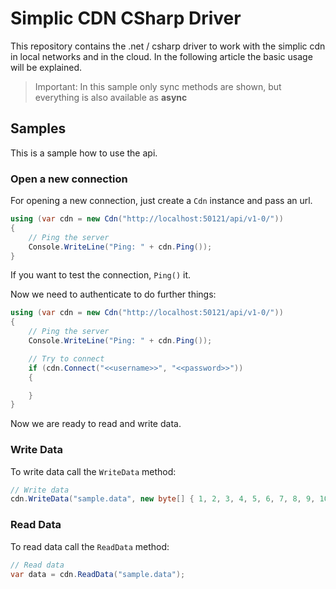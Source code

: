 Simplic CDN CSharp Driver
===

This repository contains the .net / csharp driver to work with the simplic cdn in local networks and in the cloud.
In the following article the basic usage will be explained.

> Important:
> In this sample only sync methods are shown, but everything is also available as __async__

## Samples

This is a sample how to use the api.

### Open a new connection

For opening a new connection, just create a `Cdn` instance and pass an url.

```csharp
using (var cdn = new Cdn("http://localhost:50121/api/v1-0/"))
{
    // Ping the server
    Console.WriteLine("Ping: " + cdn.Ping());
}
```

If you want to test the connection, `Ping()` it.

Now we need to authenticate to do further things:

```csharp
using (var cdn = new Cdn("http://localhost:50121/api/v1-0/"))
{
    // Ping the server
    Console.WriteLine("Ping: " + cdn.Ping());

	// Try to connect
	if (cdn.Connect("<<username>>", "<<password>>"))
    {

	}
}
```

Now we are ready to read and write data.

### Write Data

To write data call the `WriteData` method:

```csharp
// Write data
cdn.WriteData("sample.data", new byte[] { 1, 2, 3, 4, 5, 6, 7, 8, 9, 10 });
```


### Read Data

To read data call the `ReadData` method:

```csharp
// Read data
var data = cdn.ReadData("sample.data");
```

